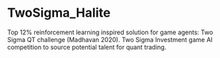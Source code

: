 # TwoSigma_Halite
Top 12% reinforcement learning inspired solution for game agents: Two Sigma QT challenge (Madhavan 2020). Two Sigma Investment game AI competition to source potential talent for quant trading.
